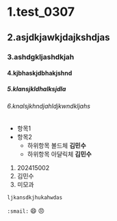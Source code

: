 # 1.test_0307
## 2.asjdkjawkjdajkshdjas
### 3.ashdgkljashdkjah
#### 4.kjbhaskjdbhakjshnd
##### 5.klansjkldhalksjdla
###### 6.knalsjkhndjahldjkwndkljahs
- 항목1
- 항목2
  - 하위항목 볼드체 **김민수**
  - 하위항목 아댤릭체 **김민수**
1. 202415002
2. 김민수
3. 미모과
```bash
ljkansdkjhukahwdas
```
`:smail:`
😄
😠
